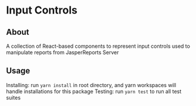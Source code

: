 Input Controls
======

About
-----

A collection of React-based components to represent input controls used to manipulate reports from JasperReports Server


Usage
------

Installing: run `yarn install` in root directory, and yarn workspaces will handle installations for this package
Testing: run `yarn test` to run all test suites

